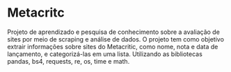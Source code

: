# Metacritc
 Projeto de aprendizado e pesquisa de conhecimento sobre a avaliação de sites por meio de scraping e análise de dados.
O projeto tem como objetivo extrair informações sobre sites do Metacritic, como nome, nota e data de lançamento, e categorizá-las em uma lista.
Utilizando as bibliotecas pandas, bs4, requests, re, os, time e math.
